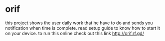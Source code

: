 # orif
this project shows the user daily work that he have to do and sends you notification when time is complete. 
read setup guide to know how to start it on your device.
 to run this online check out this link http://orif.rf.gd/
